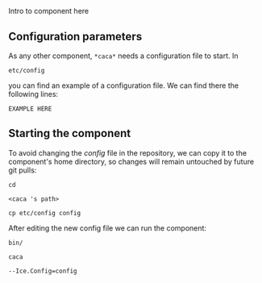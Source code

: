 ```
```
#
``` caca
```
Intro to component here


## Configuration parameters
As any other component,
``` *caca* ```
needs a configuration file to start. In

    etc/config

you can find an example of a configuration file. We can find there the following lines:

    EXAMPLE HERE

    
## Starting the component
To avoid changing the *config* file in the repository, we can copy it to the component's home directory, so changes will remain untouched by future git pulls:

    cd

``` <caca 's path> ```

    cp etc/config config
    
After editing the new config file we can run the component:

    bin/

```caca ```

    --Ice.Config=config
